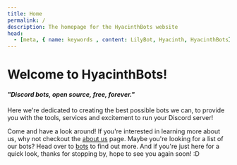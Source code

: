 ```yaml
---
title: Home
permalink: /
description: The homepage for the HyacinthBots website
head:
  - [meta, { name: keywords , content: LilyBot, Hyacinth, HyacinthBots}]
---
```

# Welcome to HyacinthBots!

#### _"Discord bots, open source, free, forever."_

Here we're dedicated to creating the best possible bots we can, to provide you with the tools,
services and excitement to run your Discord server!

Come and have a look around! If you're interested in learning more about us, why not checkout the [about us](./about.md) 
page. Maybe you're looking for a list of our bots? Head over to [bots](./bots.md) to find out more. And if you're just 
here for a quick look, thanks for stopping by, hope to see you again soon! :D
